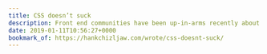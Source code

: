 ```yaml
---
title: CSS doesn’t suck
description: Front end communities have been up-in-arms recently about CSS's shortcomings (and how they compare to JS's shortcomings, for example). I think CSS has been undeservedly been painted in a poor light, but Andy Bell's article had me nodding enthusiastically throughout.
date: 2019-01-11T10:56:27+0000
bookmark_of: https://hankchizljaw.com/wrote/css-doesnt-suck/
---
```

